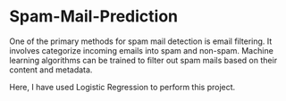 # Spam-Mail-Prediction


One of the primary methods for spam mail detection is email filtering. It involves categorize incoming emails into spam and non-spam. Machine learning algorithms can be trained to filter out spam mails based on their content and metadata.

Here, I have used Logistic Regression to perform this project.
